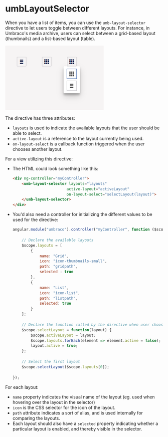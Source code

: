 # umbLayoutSelector

When you have a list of items, you can use the `umb-layout-selector` directive to let users toggle between different layouts. For instance, in Umbraco's media archive, users can select between a grid-based layout (thumbnails) and a list-based layout (table).

![Example of the layout selector](images/umbLayoutSelector.png)

The directive has three attributes:

* `layouts` is used to indicate the available layouts that the user should be able to select.
* `active-layout` is a reference to the layout currently being used.
* `on-layout-select` is a callback function triggered when the user chooses another layout.

For a view utilizing this directive:

*   The HTML could look something like this:

    ```html
    <div ng-controller="myController">
        <umb-layout-selector layouts="layouts"
                            active-layout="activeLayout"
                            on-layout-select="selectLayout(layout)">
        </umb-layout-selector>
    </div>
    ```
*   You'd also need a controller for initializing the different values to be used for the directive:

    ```js
    angular.module("umbraco").controller("myController", function ($scope) {

        // Declare the available layouts
        $scope.layouts = [
            {
                name: "Grid",
                icon: "icon-thumbnails-small",
                path: "gridpath",
                selected : true
            },
            {
                name: "List",
                icon: "icon-list",
                path: "listpath",
                selected: true
            }
        ];

        // Declare the function called by the directive when user chooses another layout
        $scope.selectLayout = function(layout) {
            $scope.activeLayout = layout;
            $scope.layouts.forEach(element => element.active = false);
            layout.active = true;
        };

        // Select the first layout
        $scope.selectLayout($scope.layouts[0]);

    });
    ```

For each layout:

* `name` property indicates the visual name of the layout (eg. used when hovering over the layout in the selector)
* `icon` is the CSS selector for the icon of the layout.
* `path` attribute indicates a sort of alias, and is used internally for comparing the layouts.
* Each layout should also have a `selected` property indicating whether a particular layout is enabled, and thereby visible in the selector.
